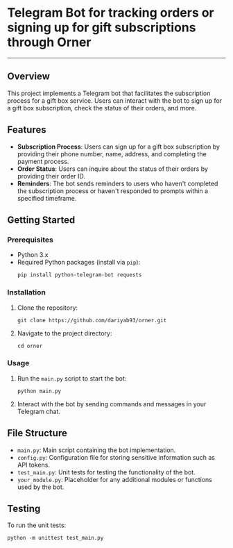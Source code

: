 # Telegram Bot for tracking orders or signing up for gift subscriptions through Orner 
---

## Overview
This project implements a Telegram bot that facilitates the subscription process for a gift box service. Users can interact with the bot to sign up for a gift box subscription, check the status of their orders, and more.

## Features
- **Subscription Process**: Users can sign up for a gift box subscription by providing their phone number, name, address, and completing the payment process.
- **Order Status**: Users can inquire about the status of their orders by providing their order ID.
- **Reminders**: The bot sends reminders to users who haven't completed the subscription process or haven't responded to prompts within a specified timeframe.

## Getting Started
### Prerequisites
- Python 3.x
- Required Python packages (install via `pip`):
  ```
  pip install python-telegram-bot requests
  ```

### Installation
1. Clone the repository:
   ```
   git clone https://github.com/dariyab93/orner.git
   ```
2. Navigate to the project directory:
   ```
   cd orner
   ```
   
### Usage
1. Run the `main.py` script to start the bot:
   ```
   python main.py
   ```
2. Interact with the bot by sending commands and messages in your Telegram chat.

## File Structure
- `main.py`: Main script containing the bot implementation.
- `config.py`: Configuration file for storing sensitive information such as API tokens.
- `test_main.py`: Unit tests for testing the functionality of the bot.
- `your_module.py`: Placeholder for any additional modules or functions used by the bot.

## Testing
To run the unit tests:
```
python -m unittest test_main.py
```

